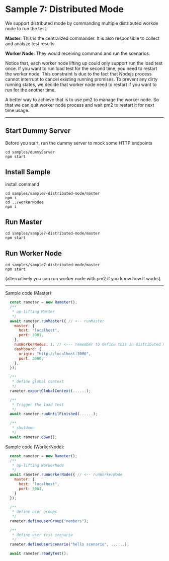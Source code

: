 # Sample 7: Distributed Mode

We support distributed mode by commanding multiple distributed workde node to run the test.

**Master**: This is the centralized commander. It is also responsible to collect and analyze test results.

**Worker Node**: They would receiving command and run the scenarios.

Notice that, each worker node lifting up could only support run the load test once. 
If you want to run load test for the second time, you need to restart the worker node.
This constraint is due to the fact that Nodejs process cannot interrupt to cancel existing running promises.
To prevent any dirty running states, we decide that worker node need to restart if you want to run for the another time.

A better way to achieve that is to use pm2 to manage the worker node. So that we can quit worker node process and wait pm2 to restart it for next time usage.

-------

## Start Dummy Server

Before you start, run the dummy server to mock some HTTP endpoints
```
cd samples/dummyServer
npm start
```

## Install Sample

install command
```
cd samples/sample7-distributed-mode/master
npm i
cd ../workerNodee
npm i
```

## Run Master

```
cd samples/sample7-distributed-mode/master
npm start
```

## Run Worker Node

```
cd samples/sample7-distributed-mode/master
npm start
```
(alternatively you can run worker node with pm2 if you know how it works)

------

Sample code (Master):
```javascript
  const rameter = new Rameter();
  /**
   * up-lifting Master
   */
  await rameter.runMaster({ // <-- runMaster
    master: {
      host: "localhost",
      port: 3001,
    },
    numWorkerNodes: 1, // <--- remember to define this in distributed mode
    dashboard: {
      origin: "http://localhost:3000",
      port: 3000,
    },
  });

  /**
   * define global context
   */
  rameter.exportGlobalContext(......);

  /**
   * Trigger the load test
   */
  await rameter.runUntilFinished(......);

  /**
   * shutdown
   */
  await rameter.down();
```


Sample code (WorkerNode):
```javascript
  const rameter = new Rameter();
  /**
   * up-lifting WorkerNode
   */
  await rameter.runWorkerNode({ // <-- runWorkerNode
    master: {
      host: "localhost",
      port: 3001,
    }
  });

  /**
   * define user groups
   */
  rameter.defineUserGroup("members");

  /**
   * define user test scenario
   */
  rameter.defineUserScenario("hello scenario", ......);

  await rameter.readyTest();
```